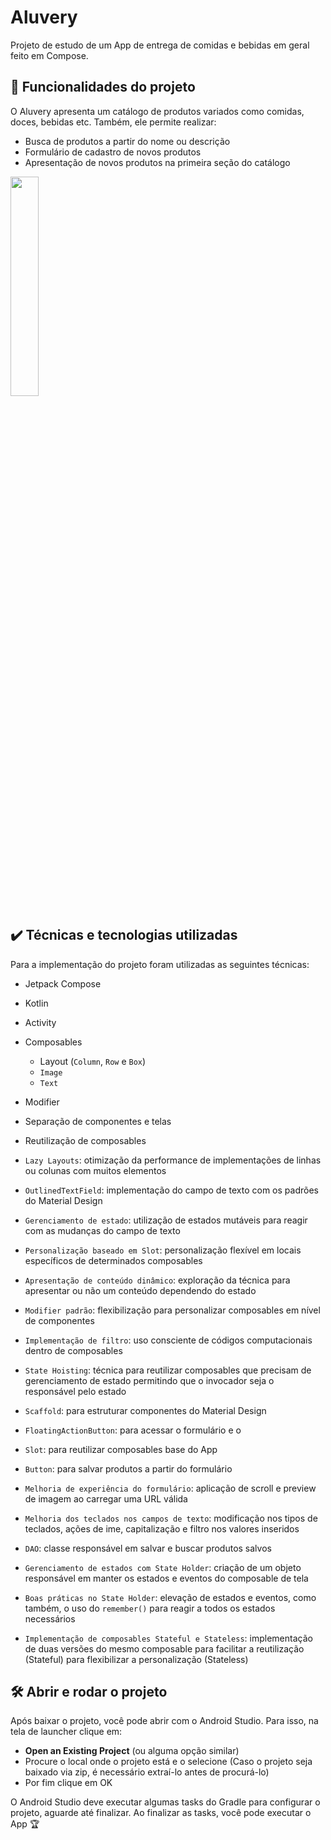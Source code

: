# Aluvery

Projeto de estudo de um App de entrega de comidas e bebidas em geral feito em Compose.

## 🔨 Funcionalidades do projeto

O Aluvery apresenta um catálogo de produtos variados como comidas, doces, bebidas etc. Também, ele permite realizar:

- Busca de produtos a partir do nome ou descrição
- Formulário de cadastro de novos produtos
- Apresentação de novos produtos na primeira seção do catálogo

<img src="https://user-images.githubusercontent.com/8989346/196525814-e2d68b0a-6185-4d7a-823d-7b71afebdc69.gif" width="30%"/>

## ✔️ Técnicas e tecnologias utilizadas

Para a implementação do projeto foram utilizadas as seguintes técnicas:

- Jetpack Compose
- Kotlin
- Activity
- Composables
  - Layout (`Column`, `Row` e `Box`)
  - `Image`
  - `Text`
- Modifier
- Separação de componentes e telas
- Reutilização de composables

- `Lazy Layouts`: otimização da performance de implementações de linhas ou colunas com muitos elementos
- `OutlinedTextField`: implementação do campo de texto com os padrões do Material Design
- `Gerenciamento de estado`: utilização de estados mutáveis para reagir com as mudanças do campo de texto
- `Personalização baseado em Slot`: personalização flexível em locais específicos de determinados composables
- `Apresentação de conteúdo dinâmico`: exploração da técnica para apresentar ou não um conteúdo dependendo do estado
- `Modifier padrão`: flexibilização para personalizar composables em nível de componentes
- `Implementação de filtro`: uso consciente de códigos computacionais dentro de composables
- `State Hoisting`: técnica para reutilizar composables que precisam de gerenciamento de estado permitindo que o invocador seja o responsável pelo estado

- `Scaffold`: para estruturar componentes do Material Design
- `FloatingActionButton`: para acessar o formulário e o 
- `Slot`: para reutilizar composables base do App
- `Button`: para salvar produtos a partir do formulário
- `Melhoria de experiência do formulário`: aplicação de scroll e preview de imagem ao carregar uma URL válida
- `Melhoria dos teclados nos campos de texto`: modificação nos tipos de teclados, ações de ime, capitalização e filtro nos valores inseridos
- `DAO`: classe responsável em salvar e buscar produtos salvos
- `Gerenciamento de estados com State Holder`: criação de um objeto responsável em manter os estados e eventos do composable de tela
- `Boas práticas no State Holder`: elevação de estados e eventos, como também, o uso do `remember()` para reagir a todos os estados necessários
- `Implementação de composables Stateful e Stateless`: implementação de duas versões do mesmo composable para facilitar a reutilização (Stateful) para flexibilizar a personalização (Stateless)


## 🛠️ Abrir e rodar o projeto

Após baixar o projeto, você pode abrir com o Android Studio. Para isso, na tela de launcher clique em:

- **Open an Existing Project** (ou alguma opção similar)
- Procure o local onde o projeto está e o selecione (Caso o projeto seja baixado via zip, é necessário extraí-lo antes de procurá-lo)
- Por fim clique em OK

O Android Studio deve executar algumas tasks do Gradle para configurar o projeto, aguarde até finalizar. Ao finalizar as tasks, você pode executar o App 🏆
